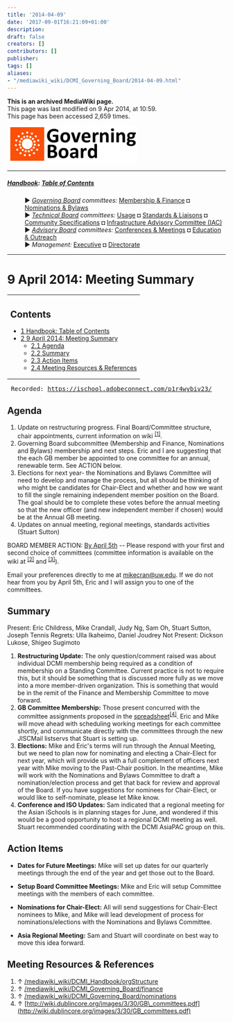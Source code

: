 ```yaml
---
title: '2014-04-09'
date: '2017-09-01T16:21:09+01:00'
description: 
draft: false
creators: []
contributors: []
publisher: 
tags: []
aliases:
- "/mediawiki_wiki/DCMI_Governing_Board/2014-04-09.html"
---
```


 **This is an archived MediaWiki page.**  
This page was last modified on 9 Apr 2014, at 10:59.  
This page has been accessed 2,659 times.

[<img alt="Governing Board logo" src="/mediawiki_wiki/images/GB_logo.png" width="300" height="86">](/mediawiki_wiki/images/GB_logo.png "Governing Board logo")

* * *

##### [Handbook](/mediawiki_wiki/DCMI_Handbook "DCMI Handbook"): [Table of Contents](DCMI_Handbook "DCMI Handbook") 
<dl>
<dd> ► <i><a href="/mediawiki_wiki/DCMI_Governing_Board.md" title="DCMI Governing Board">Governing Board</a> committees:</i> <a href="/mediawiki_wiki/DCMI_Governing_Board/finance.md" title="DCMI Governing Board/finance">Membership &amp; Finance</a> ◘ <a href="/mediawiki_wiki/DCMI_Governing_Board/nominations.md" title="DCMI Governing Board/nominations">Nominations &amp; Bylaws</a> 
</dd>
<dd> ► <i><a href="/mediawiki_wiki/DCMI_Technical_Board.md" title="DCMI Technical Board">Technical Board</a> committees:</i> <a href="/mediawiki_wiki/DCMI_Technical_Board/usage.md" title="DCMI Technical Board/usage">Usage</a> ◘ <a href="/mediawiki_wiki/DCMI_Technical_Board/standards.md" title="DCMI Technical Board/standards">Standards &amp; Liaisons</a> ◘ <a href="/mediawiki_wiki/DCMI_Technical_Board/specifications.md" title="DCMI Technical Board/specifications">Community Specifications</a> ◘ <a href="/mediawiki_wiki/DCMI_Technical_Board/infrastructure.md" title="DCMI Technical Board/infrastructure">Infrastructure Advisory Committee (IAC)</a>
</dd>
<dd> ► <i><a href="/mediawiki_wiki/DCMI_Advisory_Board.md" title="DCMI Advisory Board">Advisory Board</a> committees:</i> <a href="/mediawiki_wiki/DCMI_Advisory_Board/meetings.md" title="DCMI Advisory Board/meetings">Conferences &amp; Meetings</a> ◘ <a href="/mediawiki_wiki/DCMI_Advisory_Board/documentation.md" title="DCMI Advisory Board/documentation">Education &amp; Outreach</a>
</dd>
<dd> ► <i>Management:</i> <a href="/mediawiki_wiki/Exec_Committee.md" title="Exec Committee">Executive</a> ◘ <a href="/mediawiki_wiki/Exec_Committee/directorate.md" title="Exec Committee/directorate">Directorate</a>
</dd>
</dl>

* * *

# 9 April 2014: Meeting Summary 
<table id="toc" class="toc">
  <tr>
    <td>
      <div id="toctitle">
        <h2>Contents</h2>
      </div>
      <ul>
        <li class="toclevel-1"><a href="#Handbook:_Table_of_Contents"><span class="tocnumber">1</span> <span class="toctext">Handbook: Table of Contents</span></a></li>
        <li class="toclevel-1 tocsection-1">
          <a href="#9_April_2014:_Meeting_Summary"><span class="tocnumber">2</span> <span class="toctext">9 April 2014: Meeting Summary</span></a>
          <ul>
            <li class="toclevel-2 tocsection-2"><a href="#Agenda"><span class="tocnumber">2.1</span> <span class="toctext">Agenda</span></a></li>
            <li class="toclevel-2 tocsection-3"><a href="#Summary"><span class="tocnumber">2.2</span> <span class="toctext">Summary</span></a></li>
            <li class="toclevel-2 tocsection-4"><a href="#Action_Items"><span class="tocnumber">2.3</span> <span class="toctext">Action Items</span></a></li>
            <li class="toclevel-2 tocsection-5"><a href="#Meeting_Resources_.26_References"><span class="tocnumber">2.4</span> <span class="toctext">Meeting Resources &amp; References</span></a></li>
          </ul>
        </li>
      </ul>
    </td>
  </tr>
</table>


<pre> Recorded: <a href="https://ischool.adobeconnect.com/p1r4wybiv23/" class="external free" rel="nofollow">https://ischool.adobeconnect.com/p1r4wybiv23/</a>
</pre>
## Agenda 

1. Update on restructuring progress. Final Board/Committee structure, chair appointments, current information on wiki <sup id="cite_ref-0" class="reference"><a href="#cite_note-0">[1]</a></sup>.
2. Governing Board subcommittee (Membership and Finance, Nominations and Bylaws) membership and next steps. Eric and I are suggesting that the each GB member be appointed to one committee for an annual, renewable term. See ACTION below.
3. Elections for next year- the Nominations and Bylaws Committee will need to develop and manage the process, but all should be thinking of who might be candidates for Chair-Elect and whether and how we want to fill the single remaining independent member position on the Board. The goal should be to complete these votes before the annual meeting so that the new officer (and new independent member if chosen) would be at the Annual GB meeting.
4. Updates on annual meeting, regional meetings, standards activities (Stuart Sutton)

BOARD MEMBER ACTION: <u>By April 5th</u> -- Please respond with your first and second choice of committees (committee information is available on the wiki at <sup id="cite_ref-1" class="reference"><a href="#cite_note-1">[2]</a></sup> and <sup id="cite_ref-2" class="reference"><a href="#cite_note-2">[3]</a></sup>).

Email your preferences directly to me at mikecran@uw.edu. If we do not hear from you by April 5th, Eric and I will assign you to one of the committees.

## Summary 

Present: Eric Childress, Mike Crandall, Judy Ng, Sam Oh, Stuart Sutton, Joseph Tennis Regrets: Ulla Ikaheimo, Daniel Joudrey Not Present: Dickson Lukose, Shigeo Sugimoto

1. **Restructuring Update:** The only question/comment raised was about individual DCMI membership being required as a condition of membership on a Standing Committee. Current practice is not to require this, but it should be something that is discussed more fully as we move into a more member-driven organization. This is something that would be in the remit of the Finance and Membership Committee to move forward. 
2. **GB Committee Membership:** Those present concurred with the committee assignments proposed in the [spreadsheet](http://wiki.dublincore.org/images/3/30/GB_committees.pdf)<sup id="cite_ref-3" class="reference"><a href="#cite_note-3">[4]</a></sup>. Eric and Mike will move ahead with scheduling working meetings for each committee shortly, and communicate directly with the committees through the new JISCMail listservs that Stuart is setting up.
3. **Elections:** Mike and Eric's terms will run through the Annual Meeting, but we need to plan now for nominating and electing a Chair-Elect for next year, which will provide us with a full complement of officers next year with Mike moving to the Past-Chair position. In the meantime, Mike will work with the Nominations and Bylaws Committee to draft a nomination/election process and get that back for review and approval of the Board. If you have suggestions for nominees for Chair-Elect, or would like to self-nominate, please let Mike know.
4. **Conference and ISO Updates:** Sam indicated that a regional meeting for the Asian iSchools is in planning stages for June, and wondered if this would be a good opportunity to host a regional DCMI meeting as well. Stuart recommended coordinating with the DCMI AsiaPAC group on this.

## Action Items 

- **Dates for Future Meetings:** Mike will set up dates for our quarterly meetings through the end of the year and get those out to the Board.

- **Setup Board Committee Meetings:** Mike and Eric will setup Committee meetings with the members of each committee.

- **Nominations for Chair-Elect:** All will send suggestions for Chair-Elect nominees to Mike, and Mike will lead development of process for nominations/elections with the Nominations and Bylaws Committee.

- **Asia Regional Meeting:** Sam and Stuart will coordinate on best way to move this idea forward.

## Meeting Resources & References 

1. ↑ [/mediawiki_wiki/DCMI\_Handbook/orgStructure](/mediawiki_wiki/DCMI_Handbook/orgStructure)
2. ↑ [/mediawiki_wiki/DCMI\_Governing\_Board/finance](/mediawiki_wiki/DCMI_Governing_Board/finance)
3. ↑ [/mediawiki_wiki/DCMI\_Governing\_Board/nominations](/mediawiki_wiki/DCMI_Governing_Board/nominations)
4. ↑ [http://wiki.dublincore.org/images/3/30/GB\_committees.pdf](http://wiki.dublincore.org/images/3/30/GB_committees.pdf)

